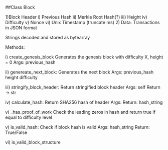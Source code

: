 ##Class Block 

1)Block Header
    i) Previous Hash
    ii) Merkle Root Hash(?)
    iii) Height
    iv) Difficulty
    v) Nonce
    vi) Unix Timestamp (truncate ms)
2) Data:
    Transactions in JSON format


Strings decoded and stored as bytearray

Methods: 

i) create_genesis_block 
    Generates the genesis block with difficulty X, height = 0 
    Args: previous_hash

ii) genereate_next_block:
    Generates the next block 
    Args: previous_hash
          height
          difficulty

iii) stringify_block_header:
    Return stringified block header
    Args: self
    Return -> str

iv) calculate_hash: 
    Return SHA256 hash of header 
    Args: 
    Return: hash_string 

v) _has_proof_of_work
    Check the leading zeros in hash and return true if equal to difficulty level 
    
v) is_valid_hash: 
    Check if block hash is valid
    Args: hash_string
    Return: True/False 

vi) is_valid_block_structure

